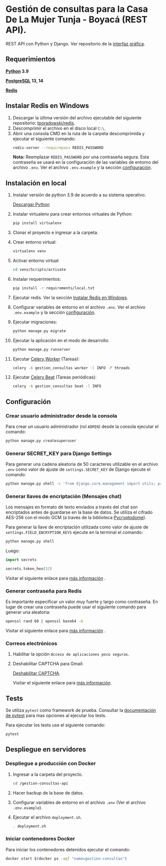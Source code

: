 # Gestión de consultas para la Casa De La Mujer Tunja - Boyacá (REST API).

REST API con Python y Django. Ver repositorio de
la [interfaz gráfica](https://github.com/luisgomez29/gestion-consultas-api-frontend).

## Requerimientos

**[Python](https://www.python.org/) 3.9**

**[PostgreSQL](https://www.postgresql.org/) 13, 14**

**[Redis](https://redis.io/)**

## Instalar Redis en Windows

1. Descargar la última versión del archivo ejecutable del siguiente
   repositorio: [tporadowski/redis](https://github.com/tporadowski/redis/releases).
2. Descomprimir el archivo en el disco local `C:\`.
3. Abrir una consola CMD en la ruta de la carpeta descomprimida y ejecutar el siguiente comando:
    ```bash
    redis-server --requirepass REDIS_PASSWORD
   ```
   **Nota:** Reemplazar `REDIS_PASSWORD` por una contraseña segura. Esta contraseña se usará en la configuración de las
   variables de entorno del archivo `.env`. Ver el archivo `.env.example` y la sección [configuración](#configuración).

## Instalación en local

1. Instalar versión de python 3.9 de acuerdo a su sistema operativo.

   [Descargar Python](https://www.python.org/downloads/)


2. Instalar virtualenv para crear entornos virtuales de Python:

   ```bash
   pip install virtualenv
   ```

3. Clonar el proyecto e ingresar a la carpeta.

4. Crear entorno virtual:

   ```bash
   virtualenv venv
   ```

5. Activar entorno virtual:

   ```bash
   cd venv/Scripts/activate
   ```

6. Instalar requerimientos:

   ```bash
   pip install -r requirements/local.txt
   ```

7. Ejecutar redis. Ver la sección [Instalar Redis en Windows](#instalar-redis-en-windows).

8. Configurar variables de entorno en el archivo `.env`. Ver el archivo `.env.example` y la
   sección [configuración](#configuración).


9. Ejecutar migraciones:

   ```bash
   python manage.py migrate
   ```

10. Ejecutar la aplicación en el modo de desarrollo:

    ```bash
    python manage.py runserver
    ```

11. Ejecutar [Celery Worker](https://docs.celeryproject.org/en/stable/userguide/workers.html) (Tareas):
     ```bash
    celery -A gestion_consultas worker -l INFO -P threads
    ```

12. Ejecutar [Celery Beat](https://docs.celeryproject.org/en/stable/userguide/periodic-tasks.html) (Tareas periódicas):
     ```bash
    celery -A gestion_consultas beat -l INFO
    ```

## Configuración

### Crear usuario administrador desde la consola

Para crear un usuario administrador (rol `ADMIN`) desde la consola ejecutar el comando:

```bash
python manage.py createsuperuser
```

### Generar SECRET_KEY para Django Settings

Para generar una cadena aleatoria de 50 caracteres utilizable en el archivo `.env` como valor de ajuste
de `settings.SECRET_KEY` de Django ejecute el comando:

```bash
python manage.py shell -c 'from django.core.management import utils; print(utils.get_random_secret_key())'
```

### Generar llaves de encriptación (Mensajes chat)

Los mensajes en formato de texto enviados a través del chat son encriptados antes de guardarse en la base de datos. Se
utiliza el cifrado AES-256 con el modo GCM (a través de la
biblioteca [Pycryptodome](https://www.pycryptodome.org/en/latest/src/cipher/aes.html)).

Para generar la llave de encriptación utilizada como valor de ajuste de `settings.FIELD_ENCRYPTION_KEYS` ejecute en la
terminal el comando:

```bash
python manage.py shell
```

Luego:

```python
import secrets

secrets.token_hex(32)
```

Visitar el siguiente enlace
para [más información](https://gitlab.com/guywillett/django-searchable-encrypted-fields/-/tree/master#generating-encryption-keys)
.

### Generar contraseña para Redis

Es importante especificar un valor muy fuerte y largo como contraseña. En lugar de crear una contraseña puede usar el
siguiente comando para generar una aleatoria:

```bash
openssl rand 60 | openssl base64 -A
```

Visitar el siguiente enlace
para [más información](https://www.digitalocean.com/community/tutorials/how-to-install-and-secure-redis-on-ubuntu-20-04#step-4-%E2%80%94-configuring-a-redis-password)
.

### Correos electrónicos

1. Habilitar la opción `Acceso de aplicaciones poco seguras`.

2. Deshabilitar CAPTCHA para Gmail:

   [Deshabilitar CAPTCHA](https://www.google.com/accounts/UnlockCaptcha).

   Visitar el siguiente enlace para [más información](https://support.google.com/mail/?p=BadCredentials).

## Tests

Se utiliza `pytest` como framework de prueba. Consultar la [documentación de pytest](https://pytest.org) para mas
opciones al ejecutar los tests.

Para ejecutar los tests use el siguiente comando:

```bash
pytest
```

## Despliegue en servidores

### Despliegue a producción con Docker

1. Ingresar a la carpeta del proyecto.

   ```bash
   cd /gestion-consultas-api
   ```

2. Hacer backup de la base de datos.
3. Configurar variables de entorno en el archivo `.env` (Ver el archivo `.env.example`).
4. Ejecutar el archivo `deployment.sh`.

   ```bash
   . deployment.sh
   ```

### Iniciar contenedores Docker

Para iniciar los contenedores detenidos ejecutar el comando:

```bash
docker start $(docker ps -aqf "name=gestion-consultas")
```
